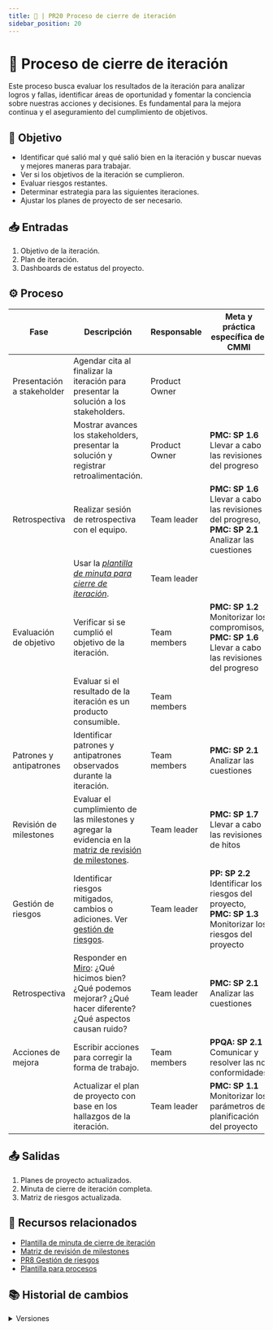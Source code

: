 ```yaml
---
title: 🦑 | PR20 Proceso de cierre de iteración
sidebar_position: 20
---
```


# 🦑 Proceso de cierre de iteración

Este proceso busca evaluar los resultados de la iteración para analizar logros y fallas, identificar áreas de oportunidad y fomentar la conciencia sobre nuestras acciones y decisiones. Es fundamental para la mejora continua y el aseguramiento del cumplimiento de objetivos.

## 🎯 Objetivo

- Identificar qué salió mal y qué salió bien en la iteración y buscar nuevas y mejores maneras para trabajar.
- Ver si los objetivos de la iteración se cumplieron.
- Evaluar riesgos restantes.
- Determinar estrategia para las siguientes iteraciones.
- Ajustar los planes de proyecto de ser necesario.

## 📥 Entradas

1. Objetivo de la iteración.
2. Plan de iteración.
3. Dashboards de estatus del proyecto.

## ⚙️ Proceso

| Fase                       | Descripción                                                                                                                                                                                                      | Responsable   | Meta y práctica específica del CMMI                                                                       |
| -------------------------- | ---------------------------------------------------------------------------------------------------------------------------------------------------------------------------------------------------------------- | ------------- | --------------------------------------------------------------------------------------------------------- |
| Presentación a stakeholder | Agendar cita al finalizar la iteración para presentar la solución a los stakeholders.                                                                                                                            | Product Owner |                                                                                                           |
|                            | Mostrar avances los stakeholders, presentar la solución y registrar retroalimentación.                                                                                                                           | Product Owner | **PMC: SP 1.6** Llevar a cabo las revisiones del progreso                                                 |
| Retrospectiva              | Realizar sesión de retrospectiva con el equipo.                                                                                                                                                                  | Team leader   | **PMC: SP 1.6** Llevar a cabo las revisiones del progreso, <br/>**PMC: SP 2.1** Analizar las cuestiones   |
|                            | Usar la _[plantilla de minuta para cierre de iteración](https://docs.google.com/document/d/1p4Vs9uLDJbLrukanRDvZcnA1uJzysstMTKZe_ogMffc/edit?usp=sharing)_.                                                      | Team leader   |                                                                                                           |
| Evaluación de objetivo     | Verificar si se cumplió el objetivo de la iteración.                                                                                                                                                             | Team members  | **PMC: SP 1.2** Monitorizar los compromisos, **PMC: SP 1.6** Llevar a cabo las revisiones del progreso    |
|                            | Evaluar si el resultado de la iteración es un producto consumible.                                                                                                                                               | Team members  |                                                                                                           |
| Patrones y antipatrones    | Identificar patrones y antipatrones observados durante la iteración.                                                                                                                                             | Team members  | **PMC: SP 2.1** Analizar las cuestiones                                                                   |
| Revisión de milestones     | Evaluar el cumplimiento de las milestones y agregar la evidencia en la [matriz de revisión de milestones](https://docs.google.com/spreadsheets/d/1ei3juQH-EVJTkKWWUHFywdmhfqlrlX1b6sznvBgwdJc/edit?usp=sharing). | Team leader   | **PMC: SP 1.7** Llevar a cabo las revisiones de hitos                                                     |
| Gestión de riesgos         | Identificar riesgos mitigados, cambios o adiciones. Ver [gestión de riesgos](https://codeandco-wiki.netlify.app/docs/procesos/PR8-gestion-riesgos).                                                              | Team leader   | **PP: SP 2.2** Identificar los riesgos del proyecto, **PMC: SP 1.3** Monitorizar los riesgos del proyecto |
| Retrospectiva              | Responder en [Miro](https://miro.com/app/board/uXjVLiydTOA=/): ¿Qué hicimos bien? ¿Qué podemos mejorar? ¿Qué hacer diferente? ¿Qué aspectos causan ruido?                                                        | Team leader   | **PMC: SP 2.1** Analizar las cuestiones                                                                   |
| Acciones de mejora         | Escribir acciones para corregir la forma de trabajo.                                                                                                                                                             | Team members  | **PPQA: SP 2.1** Comunicar y resolver las no conformidades                                                |
|                            | Actualizar el plan de proyecto con base en los hallazgos de la iteración.                                                                                                                                        | Team leader   | **PMC: SP 1.1** Monitorizar los parámetros de planificación del proyecto                                  |

## 📤 Salidas

1. Planes de proyecto actualizados.
2. Minuta de cierre de iteración completa.
3. Matriz de riesgos actualizada.

## 📎 Recursos relacionados

- [Plantilla de minuta de cierre de iteración](https://docs.google.com/document/d/1p4Vs9uLDJbLrukanRDvZcnA1uJzysstMTKZe_ogMffc/edit?usp=sharing)
- [Matriz de revisión de milestones](https://docs.google.com/spreadsheets/d/1ei3juQH-EVJTkKWWUHFywdmhfqlrlX1b6sznvBgwdJc/edit?usp=sharing)
- [PR8 Gestión de riesgos](/docs/procesos/PR8-gestion-riesgos)
- [Plantilla para procesos](/docs/next/plantillas/plantilla-procesos)

## 📚 Historial de cambios

<details>
  <summary>Versiones</summary>

  | **Tipo de versión** | **Descripción**                              | **Fecha**  | **Colaborador**     |
  | ------------------- | -------------------------------------------- | ---------- | ------------------- |
  | **1.0.0**           | Creación del proceso de cierre de iteración. | 25/04/2025 | Valeria Zúñiga      |

</details>
